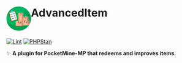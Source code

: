 <h1>AdvancedItem<img src="assets/images/icon.png" height="64" width="64" align="left"></img></h1><br/>

[![Lint](https://poggit.pmmp.io/ci.shield/BlockMagicDev/AdvancedItem/AdvancedItem)](https://poggit.pmmp.io/ci/BlockMagicDev/AdvancedItem/AdvancedItem)
[![PHPStan](https://github.com/BlockMagicDev/AdvancedItem/actions/workflows/php.yml/badge.svg)](https://github.com/BlockMagicDev/AdvancedItem/actions/workflows/php.yml/badge.svg)

✨ **A plugin for PocketMine-MP that redeems and improves items.**

